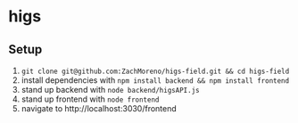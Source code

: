 # higs

## Setup

 1. `git clone git@github.com:ZachMoreno/higs-field.git && cd higs-field`
 2. install dependencies with `npm install backend && npm install frontend`
 2. stand up backend with `node backend/higsAPI.js`
 3. stand up frontend with `node frontend`
 4. navigate to http://localhost:3030/frontend
